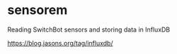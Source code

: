 # sensorem
Reading SwitchBot sensors and storing data in InfluxDB


https://blog.jasons.org/tag/influxdb/
